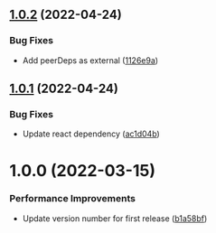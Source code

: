 ## [1.0.2](https://github.com/js-pack/i18n-react/compare/v1.0.1...v1.0.2) (2022-04-24)


### Bug Fixes

* Add peerDeps as external ([1126e9a](https://github.com/js-pack/i18n-react/commit/1126e9a74090d54c07cebc8d394b31fecddf6dfa))

## [1.0.1](https://github.com/js-pack/i18n-react/compare/v1.0.0...v1.0.1) (2022-04-24)


### Bug Fixes

* Update react dependency ([ac1d04b](https://github.com/js-pack/i18n-react/commit/ac1d04b1a9580bbbd048cdb4804465d99bbfaa6f))

# 1.0.0 (2022-03-15)


### Performance Improvements

* Update version number for first release ([b1a58bf](https://github.com/js-pack/i18n-react/commit/b1a58bf40b87b965f4fc4d617cfde8547d4e6bfe))
